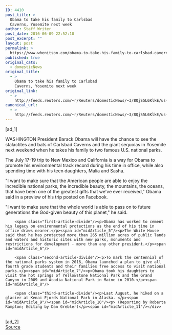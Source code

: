 ```yaml
---
ID: 4410
post_title: >
  Obama to take his family to Carlsbad
  Caverns, Yosemite next week
author: Staff Writer
post_date: 2016-06-09 22:52:10
post_excerpt: ""
layout: post
permalink: >
  https://www.whenitson.com/obama-to-take-his-family-to-carlsbad-caverns-yosemite-next-week/
published: true
original_cats:
  - domesticNews
original_title:
  - >
    Obama to take his family to Carlsbad
    Caverns, Yosemite next week
original_link:
  - >
    http://feeds.reuters.com/~r/Reuters/domesticNews/~3/8QjS5L6KlkE/us-usa-obama-parks-idUSKCN0YV2L1
canonical_url:
  - >
    http://feeds.reuters.com/~r/Reuters/domesticNews/~3/8QjS5L6KlkE/us-usa-obama-parks-idUSKCN0YV2L1
---
```

 [ad_1]
<br><div id="articleText">
<span id="midArticle_start"/>

<span id="midArticle_0"/><span class="focusParagraph" readability="4"><p><span class="articleLocation">WASHINGTON</span> President Barack Obama will have the chance to see the stalactites and bats of Carlsbad Caverns and the giant sequoias in Yosemite next weekend when he takes his family to two famous U.S. national parks.</p></span><span id="midArticle_1"/><p>The July 17-19 trip to New Mexico and California is a way for Obama to promote his environmental track record during his time in office, while also spending time with his teen daughters, Malia and Sasha.</p><span id="midArticle_2"/><p>"I want to make sure that the American people are able to enjoy the incredible national parks, the incredible beauty, the mountains, the oceans, that have been one of the greatest gifts that we've ever received," Obama said in a preview of his trip posted on Facebook.</p><span id="midArticle_3"/><p>"I want to make sure that the whole world is able to pass on to future generations the God-given beauty of this planet," he said.</p><span id="midArticle_4"/>
        
        <span class="first-article-divide"/><p>Obama has worked to cement his legacy on environmental protections as the end of his time in office draws nearer.</p><span id="midArticle_5"/><p>The White House said that he has protected more than 265 million acres of public lands and waters and historic sites with new parks, monuments and restrictions for development - more than any other president.</p><span id="midArticle_6"/>
        
        <span class="second-article-divide"/><p>To mark the centennial of the national parks system in 2016, Obama launched a plan to give all fourth grade students and their families free access to visit national parks.</p><span id="midArticle_7"/><p>Obama took his daughters to visit the hot springs of Yellowstone National Park and the Grand Canyon in 2009 and Acadia National Park in Maine in 2010.</p><span id="midArticle_8"/>
        
        <span class="third-article-divide"/><p>Last August, he hiked on a glacier at Kenai Fjords National Park in Alaska. </p><span id="midArticle_9"/><span id="midArticle_10"/><p> (Reporting by Roberta Rampton; Editing by Dan Grebler)</p><span id="midArticle_11"/></div>
<br>[ad_2]
<br><a href="http://feeds.reuters.com/~r/Reuters/domesticNews/~3/8QjS5L6KlkE/us-usa-obama-parks-idUSKCN0YV2L1">Source </a>